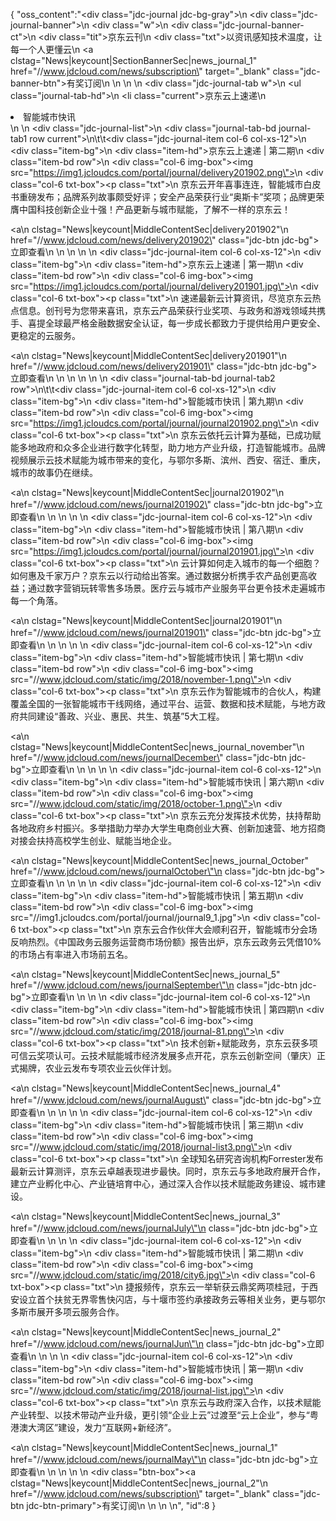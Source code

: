 {
	"oss_content":"<div class=\"jdc-journal jdc-bg-gray\">\n  <div class=\"jdc-journal-banner\">\n    <div class=\"w\">\n      <div class=\"jdc-journal-banner-ct\">\n        <div class=\"tit\">京东云刊</div>\n        <div class=\"txt\">以资讯感知技术温度，让每一个人更懂云</div>\n          <a clstag=\"News|keycount|SectionBannerSec|news_journal_1\" href=\"//www.jdcloud.com/news/subscription\" target=\"_blank\" class=\"jdc-banner-btn\">有奖订阅</a>\n      </div>\n    </div>\n  </div>\n  <div class=\"jdc-journal-tab w\">\n    <ul class=\"journal-tab-hd\">\n      <li class=\"current\">京东云上速递</li>\n      <li>智能城市快讯</li>\n    </ul>\n    <div class=\"jdc-journal-list\">\n      <div class=\"journal-tab-bd journal-tab1 row current\">\n\t\t<div class=\"jdc-journal-item col-6 col-xs-12\">\n          <div class=\"item-bg\">\n            <div class=\"item-hd\">京东云上速递 | 第二期</div>\n            <div class=\"item-bd row\">\n              <div class=\"col-6 img-box\"><img src=\"https://img1.jcloudcs.com/portal/journal/delivery201902.png\"></div>\n              <div class=\"col-6 txt-box\"><p class=\"txt\">\n                京东云开年喜事连连，智能城市白皮书重磅发布；品牌系列故事颇受好评；安全产品荣获行业“奥斯卡”奖项；品牌更荣膺中国科技创新企业十强！产品更新与城市赋能，了解不一样的京东云！</p> <a\n                clstag=\"News|keycount|MiddleContentSec|delivery201902\"\n                href=\"//www.jdcloud.com/news/delivery201902\" class=\"jdc-btn jdc-bg\">立即查看\n              </a></div>\n            </div>\n          </div>\n        </div>\n        <div class=\"jdc-journal-item col-6 col-xs-12\">\n          <div class=\"item-bg\">\n            <div class=\"item-hd\">京东云上速递 | 第一期</div>\n            <div class=\"item-bd row\">\n              <div class=\"col-6 img-box\"><img src=\"https://img1.jcloudcs.com/portal/journal/delivery201901.jpg\"></div>\n              <div class=\"col-6 txt-box\"><p class=\"txt\">\n                速递最新云计算资讯，尽览京东云热点信息。创刊号为您带来喜讯，京东云产品荣获行业奖项、与政务和游戏领域共携手、喜提全球最严格金融数据安全认证，每一步成长都致力于提供给用户更安全、更稳定的云服务。</p> <a\n                clstag=\"News|keycount|MiddleContentSec|delivery201901\"\n                href=\"//www.jdcloud.com/news/delivery201901\" class=\"jdc-btn jdc-bg\">立即查看\n              </a></div>\n            </div>\n          </div>\n        </div>\n      </div>\n      <div class=\"journal-tab-bd journal-tab2 row\">\n\t\t<div class=\"jdc-journal-item col-6 col-xs-12\">\n          <div class=\"item-bg\">\n            <div class=\"item-hd\">智能城市快讯 | 第九期</div>\n            <div class=\"item-bd row\">\n              <div class=\"col-6 img-box\"><img src=\"https://img1.jcloudcs.com/portal/journal/journal201902.png\"></div>\n              <div class=\"col-6 txt-box\"><p class=\"txt\">\n                京东云依托云计算为基础，已成功赋能多地政府和众多企业进行数字化转型，助力地方产业升级，打造智能城市。品牌视频展示云技术赋能为城市带来的变化，与鄂尔多斯、滨州、西安、宿迁、重庆，城市的故事仍在继续。</p> <a\n                clstag=\"News|keycount|MiddleContentSec|journal201902\"\n                href=\"//www.jdcloud.com/news/journal201902\" class=\"jdc-btn jdc-bg\">立即查看\n              </a></div>\n            </div>\n          </div>\n        </div>\n        <div class=\"jdc-journal-item col-6 col-xs-12\">\n          <div class=\"item-bg\">\n            <div class=\"item-hd\">智能城市快讯 | 第八期</div>\n            <div class=\"item-bd row\">\n              <div class=\"col-6 img-box\"><img src=\"https://img1.jcloudcs.com/portal/journal/journal201901.jpg\"></div>\n              <div class=\"col-6 txt-box\"><p class=\"txt\">\n                云计算如何走入城市的每一个细胞？如何惠及千家万户？京东云以行动给出答案。通过数据分析携手农产品创更高收益；通过数字营销玩转零售多场景。医疗云与城市产业服务平台更令技术走遍城市每一个角落。</p> <a\n                clstag=\"News|keycount|MiddleContentSec|journal201901\"\n                href=\"//www.jdcloud.com/news/journal201901\" class=\"jdc-btn jdc-bg\">立即查看\n              </a></div>\n            </div>\n          </div>\n        </div>\n        <div class=\"jdc-journal-item col-6 col-xs-12\">\n          <div class=\"item-bg\">\n            <div class=\"item-hd\">智能城市快讯 | 第七期</div>\n            <div class=\"item-bd row\">\n              <div class=\"col-6 img-box\"><img src=\"//www.jdcloud.com/static/img/2018/november-1.png\"></div>\n              <div class=\"col-6 txt-box\"><p class=\"txt\">\n                京东云作为智能城市的合伙人，构建覆盖全国的一张智能城市干线网络，通过平台、运营、数据和技术赋能，与地方政府共同建设“善政、兴业、惠民、共生、筑基”5大工程。</p> <a\n                clstag=\"News|keycount|MiddleContentSec|news_journal_november\"\n                href=\"//www.jdcloud.com/news/journalDecember\" class=\"jdc-btn jdc-bg\">立即查看\n              </a></div>\n            </div>\n          </div>\n        </div>\n        <div class=\"jdc-journal-item col-6 col-xs-12\">\n          <div class=\"item-bg\">\n            <div class=\"item-hd\">智能城市快讯 | 第六期</div>\n            <div class=\"item-bd row\">\n              <div class=\"col-6 img-box\"><img src=\"//www.jdcloud.com/static/img/2018/october-1.png\"></div>\n              <div class=\"col-6 txt-box\"><p class=\"txt\">\n                京东云充分发挥技术优势，扶持帮助各地政府乡村振兴。多举措助力举办大学生电商创业大赛、创新加速营、地方招商对接会扶持高校学生创业、赋能当地企业。</p> <a\n                clstag=\"News|keycount|MiddleContentSec|news_journal_October\" href=\"//www.jdcloud.com/news/journalOctober\"\n                class=\"jdc-btn jdc-bg\">立即查看\n              </a></div>\n            </div>\n          </div>\n        </div>\n        <div class=\"jdc-journal-item col-6 col-xs-12\">\n          <div class=\"item-bg\">\n            <div class=\"item-hd\">智能城市快讯 | 第五期</div>\n            <div class=\"item-bd row\">\n              <div class=\"col-6 img-box\"><img src=\"//img1.jcloudcs.com/portal/journal/journal9_1.jpg\"></div>\n              <div class=\"col-6 txt-box\"><p class=\"txt\">\n                京东云合作伙伴大会顺利召开，智能城市分会场反响热烈。《中国政务云服务运营商市场份额》报告出炉，京东云政务云凭借10%的市场占有率进入市场前五名。</p><a\n                clstag=\"News|keycount|MiddleContentSec|news_journal_5\" href=\"//www.jdcloud.com/news/journalSeptember\"\n                class=\"jdc-btn jdc-bg\">立即查看</a></div>\n            </div>\n          </div>\n        </div>\n        <div class=\"jdc-journal-item col-6 col-xs-12\">\n          <div class=\"item-bg\">\n            <div class=\"item-hd\">智能城市快讯 | 第四期</div>\n            <div class=\"item-bd row\">\n              <div class=\"col-6 img-box\"><img src=\"//www.jdcloud.com/static/img/2018/journal-81.png\"></div>\n              <div class=\"col-6 txt-box\"><p class=\"txt\">\n                技术创新+赋能政务，京东云获多项可信云奖项认可。云技术赋能城市经济发展多点开花，京东云创新空间（肇庆）正式揭牌，农业云发布专项农业云伙伴计划。</p><a\n                clstag=\"News|keycount|MiddleContentSec|news_journal_4\" href=\"//www.jdcloud.com/news/journalAugust\" class=\"jdc-btn jdc-bg\">立即查看</a>\n              </div>\n            </div>\n          </div>\n        </div>\n        <div class=\"jdc-journal-item col-6 col-xs-12\">\n          <div class=\"item-bg\">\n            <div class=\"item-hd\">智能城市快讯 | 第三期</div>\n            <div class=\"item-bd row\">\n              <div class=\"col-6 img-box\"><img src=\"//www.jdcloud.com/static/img/2018/journal-list3.png\"></div>\n              <div class=\"col-6 txt-box\"><p class=\"txt\">\n                全球知名研究咨询机构Forrester发布最新云计算测评，京东云卓越表现进步最快。同时，京东云与多地政府展开合作，建立产业孵化中心、产业链培育中心，通过深入合作以技术赋能政务建设、城市建设。</p><a\n                clstag=\"News|keycount|MiddleContentSec|news_journal_3\" href=\"//www.jdcloud.com/news/journalJuly\"\n                class=\"jdc-btn jdc-bg\">立即查看</a></div>\n            </div>\n          </div>\n        </div>\n        <div class=\"jdc-journal-item col-6 col-xs-12\">\n          <div class=\"item-bg\">\n            <div class=\"item-hd\">智能城市快讯 | 第二期</div>\n            <div class=\"item-bd row\">\n              <div class=\"col-6 img-box\"><img src=\"//www.jdcloud.com/static/img/2018/city6.jpg\"></div>\n              <div class=\"col-6 txt-box\"><p class=\"txt\">\n                捷报频传，京东云一举斩获云鼎奖两项桂冠，于西安设立首个扶贫无界零售快闪店，与十堰市签约承接政务云等相关业务，更与鄂尔多斯市展开多项云服务合作。</p><a\n                clstag=\"News|keycount|MiddleContentSec|news_journal_2\" href=\"//www.jdcloud.com/news/journalJun\"\n                class=\"jdc-btn jdc-bg\">立即查看</a></div>\n            </div>\n          </div>\n        </div>\n        <div class=\"jdc-journal-item col-6 col-xs-12\">\n          <div class=\"item-bg\">\n            <div class=\"item-hd\">智能城市快讯 | 第一期</div>\n            <div class=\"item-bd row\">\n              <div class=\"col-6 img-box\"><img src=\"//www.jdcloud.com/static/img/2018/journal-list.jpg\"></div>\n              <div class=\"col-6 txt-box\"><p class=\"txt\">\n                京东云与政府深入合作，以技术赋能产业转型、以技术带动产业升级，更引领“企业上云”过渡至“云上企业”，参与“粤港澳大湾区”建设，发力“互联网+新经济”。</p><a\n                clstag=\"News|keycount|MiddleContentSec|news_journal_1\" href=\"//www.jdcloud.com/news/journalMay\"\n                class=\"jdc-btn jdc-bg\">立即查看</a></div>\n            </div>\n          </div>\n        </div>\n      </div>\n      <div class=\"btn-box\"><a clstag=\"News|keycount|MiddleContentSec|news_journal_2\"\n                              href=\"//www.jdcloud.com/news/subscription\" target=\"_blank\" class=\"jdc-btn jdc-btn-primary\">有奖订阅</a>\n      </div>\n    </div>\n  </div>\n</div>",
	"id":8
}